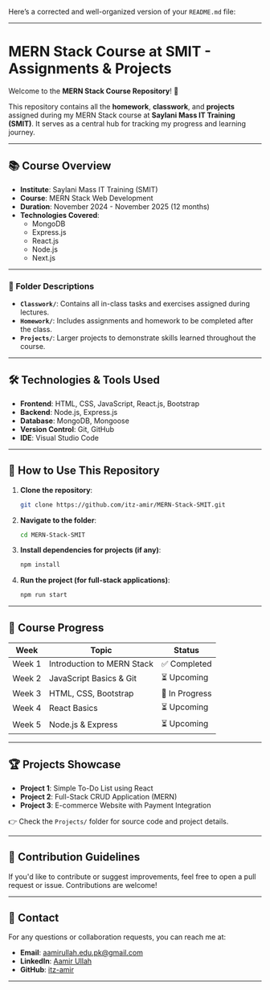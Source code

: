 Here’s a corrected and well-organized version of your `README.md` file:

---

# MERN Stack Course at SMIT - Assignments & Projects

Welcome to the **MERN Stack Course Repository**! 🚀  

This repository contains all the **homework**, **classwork**, and **projects** assigned during my MERN Stack course at **Saylani Mass IT Training (SMIT)**. It serves as a central hub for tracking my progress and learning journey.

---

## 📚 Course Overview  
- **Institute**: Saylani Mass IT Training (SMIT)  
- **Course**: MERN Stack Web Development  
- **Duration**: November 2024 - November 2025 (12 months)  
- **Technologies Covered**:  
  - MongoDB  
  - Express.js  
  - React.js  
  - Node.js  
  - Next.js  

---
### 🔄 Folder Descriptions  
- **`Classwork/`**: Contains all in-class tasks and exercises assigned during lectures.  
- **`Homework/`**: Includes assignments and homework to be completed after the class.  
- **`Projects/`**: Larger projects to demonstrate skills learned throughout the course.  

---

## 🛠️ Technologies & Tools Used  
- **Frontend**: HTML, CSS, JavaScript, React.js, Bootstrap  
- **Backend**: Node.js, Express.js  
- **Database**: MongoDB, Mongoose  
- **Version Control**: Git, GitHub  
- **IDE**: Visual Studio Code  

---

## 📝 How to Use This Repository  

1. **Clone the repository**:  
   ```bash
   git clone https://github.com/itz-amir/MERN-Stack-SMIT.git
   ```  

2. **Navigate to the folder**:  
   ```bash
   cd MERN-Stack-SMIT
   ```  

3. **Install dependencies for projects (if any)**:  
   ```bash
   npm install
   ```  

4. **Run the project (for full-stack applications)**:  
   ```bash
   npm run start
   ```  

---

## 📌 Course Progress  

| Week   | Topic                        | Status          |  
|--------|------------------------------|-----------------|  
| Week 1 | Introduction to MERN Stack   | ✅ Completed     |  
| Week 2 | JavaScript Basics & Git      | ⏳ Upcoming      |  
| Week 3 | HTML, CSS, Bootstrap         | 🔄 In Progress   |  
| Week 4 | React Basics                 | ⏳ Upcoming      |  
| Week 5 | Node.js & Express            | ⏳ Upcoming      |  

---

## 🏆 Projects Showcase  

- **Project 1**: Simple To-Do List using React  
- **Project 2**: Full-Stack CRUD Application (MERN)  
- **Project 3**: E-commerce Website with Payment Integration  

👉 Check the `Projects/` folder for source code and project details.  

---

## 🤝 Contribution Guidelines  

If you'd like to contribute or suggest improvements, feel free to open a pull request or issue. Contributions are welcome!  

---

## 📧 Contact  

For any questions or collaboration requests, you can reach me at:  

- **Email**: [aamirullah.edu.pk@gmail.com](mailto:aamirullah.edu.pk@gmail.com)  
- **LinkedIn**: [Aamir Ullah](https://www.linkedin.com/in/aamir-ullah-5197372ab/)  
- **GitHub**: [itz-amir](https://github.com/itz-amir)  

--- 
